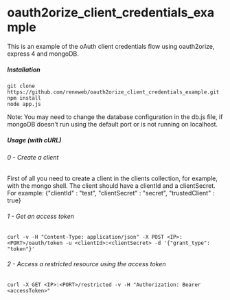 oauth2orize_client_credentials_example
======================================

This is an example of the oAuth client credentials flow using oauth2orize, express 4 and mongoDB.

##### Installation

```
git clone https://github.com/reneweb/oauth2orize_client_credentials_example.git
npm install
node app.js
```
Note: You may need to change the database configuration in the db.js file, if mongoDB doesn't run using the default port or is not running on localhost.

##### Usage (with cURL)

###### 0 - Create a client

First of all you need to create a client in the clients collection, for example, with the mongo shell. The client should have a clientId and a clientSecret.
For example:
{"clientId" : "test", "clientSecret" : "secret", "trustedClient" : true}

###### 1 - Get an access token

```
curl -v -H "Content-Type: application/json" -X POST <IP>:<PORT>/oauth/token -u <clientId>:<clientSecret> -d '{"grant_type": "token"}'
```

###### 2 - Access a restricted resource using the access token

```
curl -X GET <IP>:<PORT>/restricted -v -H "Authorization: Bearer <accessToken>"
```
